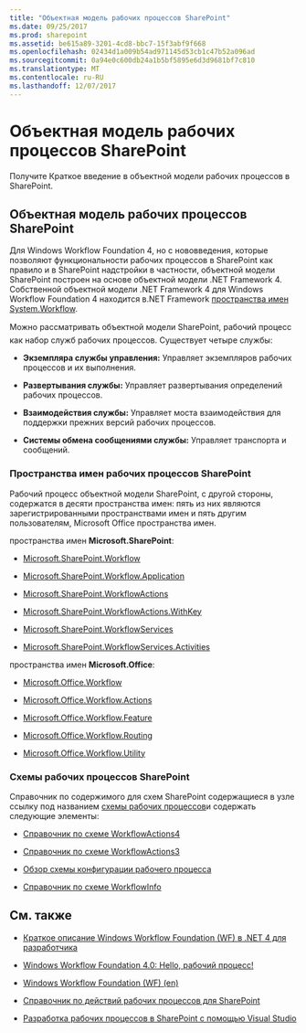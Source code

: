 ```yaml
---
title: "Объектная модель рабочих процессов SharePoint"
ms.date: 09/25/2017
ms.prod: sharepoint
ms.assetid: be615a89-3201-4cd8-bbc7-15f3abf9f668
ms.openlocfilehash: 02434d1a009b54ad971145d53cb1c47b52a096ad
ms.sourcegitcommit: 0a94e0c600db24a1b5bf5895e6d3d9681bf7c810
ms.translationtype: MT
ms.contentlocale: ru-RU
ms.lasthandoff: 12/07/2017
---
```

# <a name="sharepoint-workflow-object-model"></a>Объектная модель рабочих процессов SharePoint
Получите Краткое введение в объектной модели рабочих процессов в SharePoint.
## <a name="sharepoint-workflow-object-model"></a>Объектная модель рабочих процессов SharePoint
<a name="bk_SPwfom"> </a>

Для Windows Workflow Foundation 4, но с нововведения, которые позволяют функциональности рабочих процессов в SharePoint как правило и в SharePoint надстройки в частности, объектной модели SharePoint построен на основе объектной модели .NET Framework 4. Собственной объектной модели .NET Framework 4 для Windows Workflow Foundation 4 находится в.NET Framework [пространства имен System.Workflow](http://msdn.microsoft.com/en-us/library/gg145026.aspx).
  
    
    
Можно рассматривать объектной модели SharePoint, рабочий процесс  как набор служб рабочих процессов. Существует четыре службы: 
  
    
    

- **Экземпляра службы управления:** Управляет экземпляров рабочих процессов и их выполнения.
    
  
- **Развертывания службы:** Управляет развертывания определений рабочих процессов.
    
  
- **Взаимодействия службы:** Управляет моста взаимодействия для поддержки прежних версий рабочих процессов.
    
  
- **Системы обмена сообщениями службы:** Управляет транспорта и сообщений.
    
  

### <a name="sharepoint-workflow-namespaces"></a>Пространства имен рабочих процессов SharePoint

Рабочий процесс объектной модели SharePoint, с другой стороны, содержатся в десяти пространства имен: пять из них являются зарегистрированными пространствами имен и пять другим пользователям, Microsoft Office пространства имен.
  
    
    
 пространства имен **Microsoft.SharePoint**:
  
    
    

-  [Microsoft.SharePoint.Workflow](https://msdn.microsoft.com/library/Microsoft.SharePoint.Workflow.aspx)
    
  
-  [Microsoft.SharePoint.Workflow.Application](https://msdn.microsoft.com/library/Microsoft.SharePoint.Workflow.Application.aspx)
    
  
-  [Microsoft.SharePoint.WorkflowActions](https://msdn.microsoft.com/library/Microsoft.SharePoint.WorkflowActions.aspx)
    
  
-  [Microsoft.SharePoint.WorkflowActions.WithKey](https://msdn.microsoft.com/library/Microsoft.SharePoint.WorkflowActions.WithKey.aspx)
    
  
-  [Microsoft.SharePoint.WorkflowServices](https://msdn.microsoft.com/library/Microsoft.SharePoint.WorkflowServices.aspx)
    
  
-  [Microsoft.SharePoint.WorkflowServices.Activities](https://msdn.microsoft.com/library/Microsoft.SharePoint.WorkflowServices.Activities.aspx)
    
  
 пространства имен **Microsoft.Office**:
  
    
    

-  [Microsoft.Office.Workflow](https://msdn.microsoft.com/library/Microsoft.Office.Workflow.aspx)
    
  
-  [Microsoft.Office.Workflow.Actions](https://msdn.microsoft.com/library/Microsoft.Office.Workflow.Actions.aspx)
    
  
-  [Microsoft.Office.Workflow.Feature](https://msdn.microsoft.com/library/Microsoft.Office.Workflow.Feature.aspx)
    
  
-  [Microsoft.Office.Workflow.Routing](https://msdn.microsoft.com/library/Microsoft.Office.Workflow.Routing.aspx)
    
  
-  [Microsoft.Office.Workflow.Utility](https://msdn.microsoft.com/library/Microsoft.Office.Workflow.Utility.aspx)
    
  

### <a name="sharepoint-workflow-schemas"></a>Схемы рабочих процессов SharePoint

Справочник по содержимого для схем SharePoint содержащиеся в узле ссылку под названием [схемы рабочих процессов](http://msdn.microsoft.com/library/b36ded16-3ffd-4931-811e-c402c1e35b07%28Office.15%29.aspx)и содержать следующие элементы:
  
    
    

-  [Справочник по схеме WorkflowActions4](http://msdn.microsoft.com/library/1c0112de-0139-e64d-d3d6-658541695391%28Office.15%29.aspx)
    
  
-  [Справочник по схеме WorkflowActions3](http://msdn.microsoft.com/library/7a03ead8-30e0-4601-9c6f-edfb04ce57f9%28Office.15%29.aspx)
    
  
-  [Обзор схемы конфигурации рабочего процесса](http://msdn.microsoft.com/library/63824239-6eb2-4cf1-ba84-44eace4d3781%28Office.15%29.aspx)
    
  
-  [Справочник по схеме WorkflowInfo](http://msdn.microsoft.com/library/f3bdcc70-15a0-44b2-9b01-330f13430354%28Office.15%29.aspx)
    
  

## <a name="see-also"></a>См. также
<a name="bk_additionalresources"> </a>


-  [Краткое описание Windows Workflow Foundation (WF) в .NET 4 для разработчика](http://msdn.microsoft.com/en-us/library/ee342461.aspx)
    
  
-  [Windows Workflow Foundation 4.0: Hello, рабочий процесс!](http://weblogs.asp.net/gunnarpeipman/archive/2009/07/08/windows-workflow-foundation-4-0-hello-workflow.aspx)
    
  
-  [Windows Workflow Foundation (WF) (en)](http://msdn.microsoft.com/en-us/netframework/dd733248)
    
  
-  [Справочник по действий рабочих процессов для SharePoint](workflow-actions-and-activities-reference-for-sharepoint.md)
    
  
-  [Разработка рабочих процессов в SharePoint с помощью Visual Studio](develop-sharepoint-workflows-using-visual-studio.md)
    
  

  
    
    

